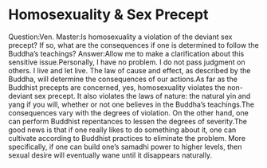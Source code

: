 # Homosexuality & Sex Precept

Question:Ven. Master:​Is homosexuality a violation of the deviant sex precept? If so, what are the consequences if one is determined to follow the Buddha’s teachings?      Answer:Allow me to make a clarification about this sensitive issue.Personally, I have no problem. I do not pass judgment on others. I live and let live. The law of cause and effect, as described by the Buddha, will determine the consequences of our actions.As far as the Buddhist precepts are concerned, yes, homosexuality violates the non-deviant sex precept. It also violates the laws of nature: the natural yin and yang if you will, whether or not one believes in the Buddha’s teachings.The consequences vary with the degrees of violation. On the other hand, one can perform Buddhist repentances to lessen the degrees of severity.​The good news is that if one really likes to do something about it, one can cultivate according to Buddhist practices to eliminate the problem. More specifically, if one can build one’s samadhi power to higher levels, then sexual desire will eventually wane until it disappears naturally.